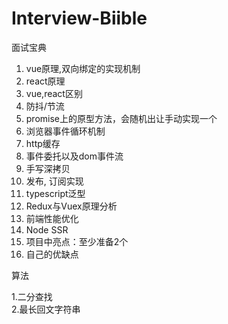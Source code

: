 # Interview-Biible
面试宝典  



  1. vue原理,双向绑定的实现机制
  2. react原理
  3. vue,react区别
  4. 防抖/节流
  5. promise上的原型方法，会随机出让手动实现一个
  6. 浏览器事件循环机制
  7. http缓存
  8. 事件委托以及dom事件流
  9. 手写深拷贝
  10. 发布, 订阅实现
  11. typescript泛型
  12. Redux与Vuex原理分析
  13. 前端性能优化
  14. Node SSR
  15. 项目中亮点：至少准备2个
  16. 自己的优缺点
 

算法  

  1.二分查找  
  2.最长回文字符串  

